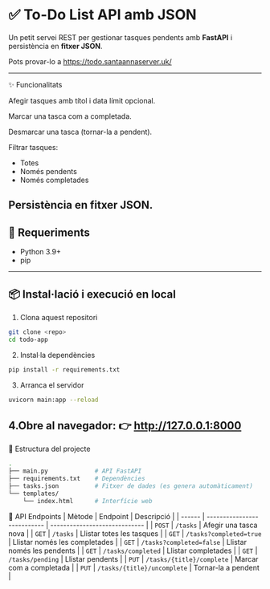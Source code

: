 # ✅ To-Do List API amb JSON

Un petit servei REST per gestionar tasques pendents amb **FastAPI** i persistència en **fitxer JSON**.

Pots provar-lo a https://todo.santaannaserver.uk/

---
✨ Funcionalitats

Afegir tasques amb títol i data límit opcional.

Marcar una tasca com a completada.

Desmarcar una tasca (tornar-la a pendent).

Filtrar tasques:
- Totes
- Només pendents
- Només completades

Persistència en fitxer JSON.
---
## 🚀 Requeriments

- Python 3.9+
- pip
---

## 📦 Instal·lació i execució en local
1. Clona aquest repositori
```bash
git clone <repo>
cd todo-app
```
2. Instal·la dependències
```bash
pip install -r requirements.txt
```
3. Arranca el servidor 
```bash
uvicorn main:app --reload
```     
4.Obre al navegador:
👉 http://127.0.0.1:8000
---
📂 Estructura del projecte
```bash
.
├── main.py             # API FastAPI
├── requirements.txt    # Dependències
├── tasks.json          # Fitxer de dades (es genera automàticament)
└── templates/
    └── index.html      # Interfície web

```
🔗 API Endpoints
| Mètode | Endpoint                    | Descripció                    |
| ------ | --------------------------- | ----------------------------- |
| `POST` | `/tasks`                    | Afegir una tasca nova         |
| `GET`  | `/tasks`                    | Llistar totes les tasques     |
| `GET`  | `/tasks?completed=true`     | Llistar només les completades |
| `GET`  | `/tasks?completed=false`    | Llistar només les pendents    |
| `GET`  | `/tasks/completed`          | Llistar completades           |
| `GET`  | `/tasks/pending`            | Llistar pendents              |
| `PUT`  | `/tasks/{title}/complete`   | Marcar com a completada       |
| `PUT`  | `/tasks/{title}/uncomplete` | Tornar-la a pendent           |